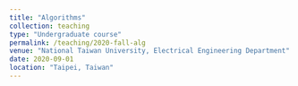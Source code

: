 ```yaml
---
title: "Algorithms"
collection: teaching
type: "Undergraduate course"
permalink: /teaching/2020-fall-alg
venue: "National Taiwan University, Electrical Engineering Department"
date: 2020-09-01
location: "Taipei, Taiwan"
---
```

<!-- 
This is a description of a teaching experience. You can use markdown like any other post.

Heading 1
======

Heading 2
======

Heading 3
====== -->